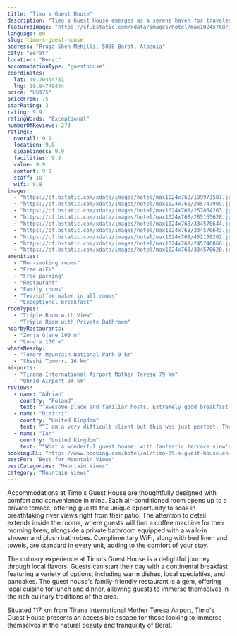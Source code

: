 ```yaml
---
title: "Timo's Guest House"
description: "Timo's Guest House emerges as a serene haven for travelers seeking a tranquil retreat in the heart of Berat."
featuredImage: "https://cf.bstatic.com/xdata/images/hotel/max1024x768/199973587.jpg?k=ffe65682ed22c9996307dc3ac7c1db0c0fa4224e96b948b64ab57d63a4439760&o=&hp=1"
language: en
slug: timo-s-guest-house
address: "Rruga Shën Mëhilli, 5000 Berat, Albania"
city: "Berat"
location: "Berat"
accommodationType: "guesthouse"
coordinates:
  lat: 40.70444781
  lng: 19.94749434
price: "US$75"
priceFrom: 75
starRating: 3
rating: 9.9
ratingWords: "Exceptional"
numberOfReviews: 273
ratings:
  overall: 9.9
  location: 9.8
  cleanliness: 9.9
  facilities: 9.8
  value: 9.9
  comfort: 9.9
  staff: 10
  wifi: 9.8
images:
  - "https://cf.bstatic.com/xdata/images/hotel/max1024x768/199973587.jpg?k=ffe65682ed22c9996307dc3ac7c1db0c0fa4224e96b948b64ab57d63a4439760&o=&hp=1"
  - "https://cf.bstatic.com/xdata/images/hotel/max1024x768/245747909.jpg?k=74ad0ddf19da5691607f5e0854626bee5fada719298be54b6cd871f5186a894c&o=&hp=1"
  - "https://cf.bstatic.com/xdata/images/hotel/max1024x768/257864263.jpg?k=04fed4a4a2f29a01800a4302cdfbcd160cd24234d20a3db04051389a628c10f2&o=&hp=1"
  - "https://cf.bstatic.com/xdata/images/hotel/max1024x768/285165628.jpg?k=01db45e676b263907b3bc24da7ebf94d088e6db13eff0001fdbda232545d6701&o=&hp=1"
  - "https://cf.bstatic.com/xdata/images/hotel/max1024x768/334570644.jpg?k=93f0d72dd2726eec203bd6579c8c8f945f3e5dfa1aa1aa20ce10acda6f1c37ad&o=&hp=1"
  - "https://cf.bstatic.com/xdata/images/hotel/max1024x768/334570643.jpg?k=caa3b0b70359e475ee3812309ef0be3abf18fa6b4e0d00c7646509c4624c4b01&o=&hp=1"
  - "https://cf.bstatic.com/xdata/images/hotel/max1024x768/452169202.jpg?k=751445cbf6fbad108b5dd35ed9e1999443503dbd6c2111d1fc1bed0f071d9c83&o=&hp=1"
  - "https://cf.bstatic.com/xdata/images/hotel/max1024x768/245746866.jpg?k=0d3861797091c0f6abdd29b65364324a4b7f2e9e78d6da48dfdb003c8d115878&o=&hp=1"
  - "https://cf.bstatic.com/xdata/images/hotel/max1024x768/334570620.jpg?k=21d46c40e91fa0d691c2829abbb902a8cb081e03603355aadd337a7ce1f583ed&o=&hp=1"
amenities:
  - "Non-smoking rooms"
  - "Free WiFi"
  - "Free parking"
  - "Restaurant"
  - "Family rooms"
  - "Tea/coffee maker in all rooms"
  - "Exceptional breakfast"
roomTypes:
  - "Triple Room with View"
  - "Triple Room with Private Bathroom"
nearbyRestaurants:
  - "Zonja Gjene 100 m"
  - "Lundra 100 m"
whatsNearby:
  - "Tomorr Mountain National Park 9 km"
  - "Sheshi Tomorri 16 km"
airports:
  - "Tirana International Airport Mother Teresa 79 km"
  - "Ohrid Airport 84 km"
reviews:
  - name: "Adrian"
    country: "Poland"
    text: "“Awesome place and familiar hosts. Extremely good breakfast and atmosphere.”"
  - name: "Dimitri"
    country: "United Kingdom"
    text: "“I am a very difficult client but this was just perfect. The best location in Berat. Nice clear quiet room. Great breakfast. You will not regret it.”"
  - name: "Ian"
    country: "United Kingdom"
    text: "“What a wonderful guest house, with fantastic terrace view's over the river and Gorica. The hosts gave us such a warm and friendly welcome, incuding some raki and homemade candied fruits. The room was a reasonable size and once again nice views...”"
bookingURL: "https://www.booking.com/hotel/al/timo-39-s-guest-house.en-gb.html?aid=8035640"
bestFor: "Best for Mountain Views"
bestCategories: "Mountain Views"
category: "Mountain Views"
---
```


Accommodations at Timo's Guest House are thoughtfully designed with comfort and convenience in mind. Each air-conditioned room opens up to a private terrace, offering guests the unique opportunity to soak in breathtaking river views right from their patio. The attention to detail extends inside the rooms, where guests will find a coffee machine for their morning brew, alongside a private bathroom equipped with a walk-in shower and plush bathrobes. Complimentary WiFi, along with bed linen and towels, are standard in every unit, adding to the comfort of your stay.

The culinary experience at Timo's Guest House is a delightful journey through local flavors. Guests can start their day with a continental breakfast featuring a variety of options, including warm dishes, local specialties, and pancakes. The guest house's family-friendly restaurant is a gem, offering local cuisine for lunch and dinner, allowing guests to immerse themselves in the rich culinary traditions of the area.

Situated 117 km from Tirana International Mother Teresa Airport, Timo's Guest House presents an accessible escape for those looking to immerse themselves in the natural beauty and tranquility of Berat.